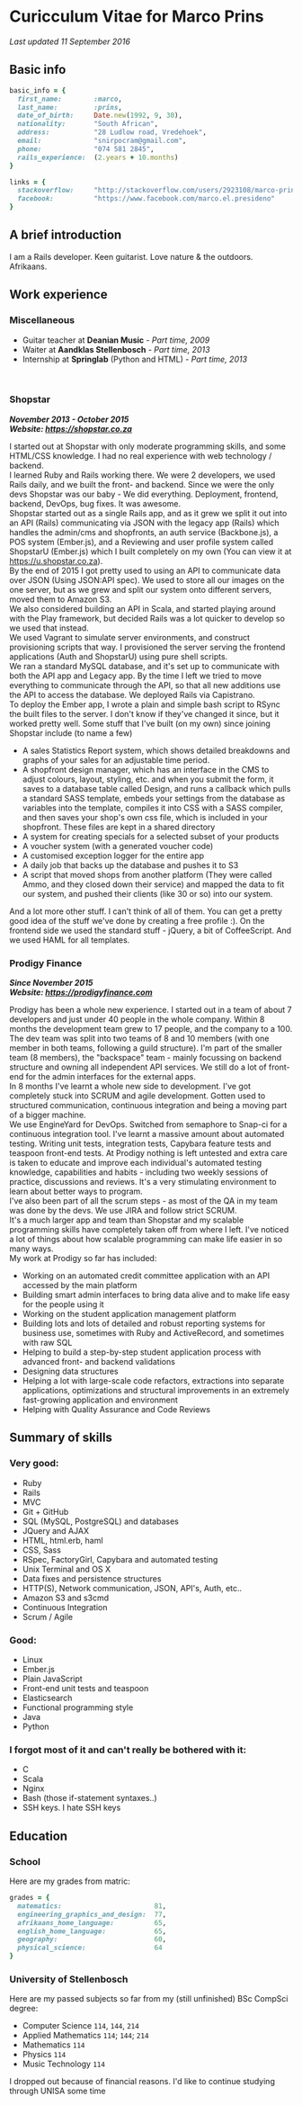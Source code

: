 # Curicculum Vitae for Marco Prins

*Last updated 11 September 2016*

## Basic info

```ruby
basic_info = {
  first_name:        :marco,
  last_name:         :prins,
  date_of_birth:     Date.new(1992, 9, 30),
  nationality:       "South African",
  address:           "28 Ludlow road, Vredehoek",
  email:             "snirpocram@gmail.com",
  phone:             "074 581 2845",
  rails_experience:  (2.years + 10.months)
}

links = {
  stackoverflow:     "http://stackoverflow.com/users/2923108/marco-prins",
  facebook:          "https://www.facebook.com/marco.el.presideno"
}
```

## A brief introduction

I am a Rails developer. Keen guitarist. Love nature & the outdoors. Afrikaans.

## Work experience

### Miscellaneous
* Guitar teacher at **Deanian Music** - *Part time, 2009*
* Waiter at **Aandklas Stellenbosch** - *Part time, 2013*
* Internship at **Springlab** (Python and HTML) - *Part time, 2013*
<br>

### Shopstar
***November 2013 - October 2015***
<br>
***Website: https://shopstar.co.za***

I started out at Shopstar with only moderate programming skills, and some HTML/CSS knowledge. I had no real experience with web technology / backend.
<br>
I learned Ruby and Rails working there.
We were 2 developers, we used Rails daily, and we built the front- and backend. Since we were the only devs Shopstar was our baby - We did everything. Deployment, frontend, backend, DevOps, bug fixes. It was awesome.
<br>
Shopstar started out as a single Rails app, and as it grew we split it out into an API (Rails) communicating via JSON with the legacy app (Rails) which handles the admin/cms and shopfronts, an auth service (Backbone.js), a POS system (Ember.js), and a Reviewing and user profile system called ShopstarU (Ember.js) which I built completely on my own (You can view it at https://u.shopstar.co.za).
<br>
By the end of 2015 I got pretty used to using an API to communicate data over JSON (Using JSON:API spec).
We used to store all our images on the one server, but as we grew and split our system onto different servers, moved them to Amazon S3.
<br>
We also considered building an API in Scala, and started playing around with the Play framework, but decided Rails was a lot quicker to develop so we used that instead.
<br>
We used Vagrant to simulate server environments, and construct provisioning scripts that way. I provisioned the server serving the frontend applications (Auth and ShopstarU) using pure shell scripts.
<br>
We ran a standard MySQL database, and it's set up to communicate with both the API app and Legacy app. By the time I left we tried to move everything to communicate through the API, so that all new additions use the API to access the database. We deployed Rails via Capistrano.
<br>
To deploy the Ember app, I wrote a plain and simple bash script to RSync the built files to the server. I don't know if they've changed it since, but it worked pretty well.
Some stuff that I've built (on my own) since joining Shopstar include (to name a few)

* A sales Statistics Report system, which shows detailed breakdowns and graphs of your sales for an adjustable time period.
* A shopfront design manager, which has an interface in the CMS to adjust colours, layout, styling, etc. and when you submit the form, it saves to a database table called Design, and runs a callback which pulls a standard SASS template, embeds your settings from the database as variables into the template, compiles it into CSS with a SASS compiler, and then saves your shop's own css file, which is included in your shopfront. These files are kept in a shared directory
* A system for creating specials for a selected subset of your products
* A voucher system (with a generated voucher code)
* A customised exception logger for the entire app
* A daily job that backs up the database and pushes it to S3
* A script that moved shops from another platform (They were called Ammo, and they closed down their service) and mapped the data to fit our system, and pushed their clients (like 30 or so) into our system.

And a lot more other stuff. I can't think of all of them. You can get a pretty good idea of the stuff we've done by creating a free profile :).
On the frontend side we used the standard stuff - jQuery, a bit of CoffeeScript. And we used HAML for all templates.
<br>

### Prodigy Finance
***Since November 2015***
<br>
***Website: https://prodigyfinance.com***

Prodigy has been a whole new experience. I started out in a team of about 7 developers and just under 40 people in the whole company. Within 8 months the development team grew to 17 people, and the company to a 100. The dev team was split into two teams of 8 and 10 members (with one member in both teams, following a guild structure). I'm part of the smaller team (8 members), the "backspace" team - mainly focussing on backend structure and owning all independent API services. We still do a lot of front-end for the admin interfaces for the external apps.
<br>
In 8 months I've learnt a whole new side to development. I've got completely stuck into SCRUM and agile development. Gotten used to structured communication, continuous integration and being a moving part of a bigger machine.
<br>
We use EngineYard for DevOps. Switched from semaphore to Snap-ci for a continuous integration tool. I've learnt a massive amount about automated testing. Writing unit tests, integration tests, Capybara feature tests and teaspoon front-end tests. At Prodigy nothing is left untested and extra care is taken to educate and improve each individual's automated testing knowledge, capabilities and habits - including two weekly sessions of practice, discussions and reviews. It's a very stimulating environment to learn about better ways to program.
<br>
I've also been part of all the scrum steps - as most of the QA in my team was done by the devs. We use JIRA and follow strict SCRUM.
<br>
It's a much larger app and team than Shopstar and my scalable programming skills have completely taken off from where I left. I've noticed a lot of things about how scalable programming can make life easier in so many ways.
<br>
My work at Prodigy so far has included:

* Working on an automated credit committee application with an API accessed by the main platform
* Building smart admin interfaces to bring data alive and to make life easy for the people using it
* Working on the student application management platform
* Building lots and lots of detailed and robust reporting systems for business use, sometimes with Ruby and ActiveRecord, and sometimes with raw SQL
* Helping to build a step-by-step student application process with advanced front- and backend validations
* Designing data structures
* Helping a lot with large-scale code refactors, extractions into separate applications, optimizations and structural improvements in an extremely fast-growing application and environment
* Helping with Quality Assurance and Code Reviews

## Summary of skills

### Very good:

* Ruby
* Rails
* MVC
* Git + GitHub
* SQL (MySQL, PostgreSQL) and databases
* JQuery and AJAX
* HTML, html.erb, haml
* CSS, Sass
* RSpec, FactoryGirl, Capybara and automated testing
* Unix Terminal and OS X
* Data fixes and persistence structures
* HTTP(S), Network communication, JSON, API's, Auth, etc..
* Amazon S3 and s3cmd
* Continuous Integration
* Scrum / Agile

### Good:

* Linux
* Ember.js
* Plain JavaScript
* Front-end unit tests and teaspoon
* Elasticsearch
* Functional programming style
* Java
* Python


### I forgot most of it and can't really be bothered with it:

* C
* Scala
* Nginx
* Bash (those if-statement syntaxes..)
* SSH keys. I hate SSH keys

## Education

### School

Here are my grades from matric:

```ruby
grades = {
  matematics:                       81,
  engineering_graphics_and_design:  77,
  afrikaans_home_language:          65,
  english_home_language:            65,
  geography:                        60,
  physical_science:                 64
}
```

### University of Stellenbosch

Here are my passed subjects so far from my (still unfinished) BSc CompSci degree:

* Computer Science `114`, `144`, `214` 
* Applied Mathematics `114`; `144`; `214`
* Mathematics `114`
* Physics `114`
* Music Technology `114`

I dropped out because of financial reasons. I'd like to continue studying through UNISA some time